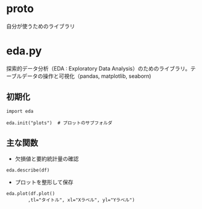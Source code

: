 # proto

自分が使うためのライブラリ

# eda.py

探索的データ分析（EDA : Exploratory Data Analysis）のためのライブラリ。テーブルデータの操作と可視化（pandas, matplotlib, seaborn)

## 初期化
```
import eda

eda.init("plots")  # プロットのサブフォルダ
```

## 主な関数

- 欠損値と要約統計量の確認

```
eda.describe(df)
```

- プロットを整形して保存

```
eda.plot(df.plot()
        ,tl="タイトル", xl="Xラベル", yl="Yラベル")
```

